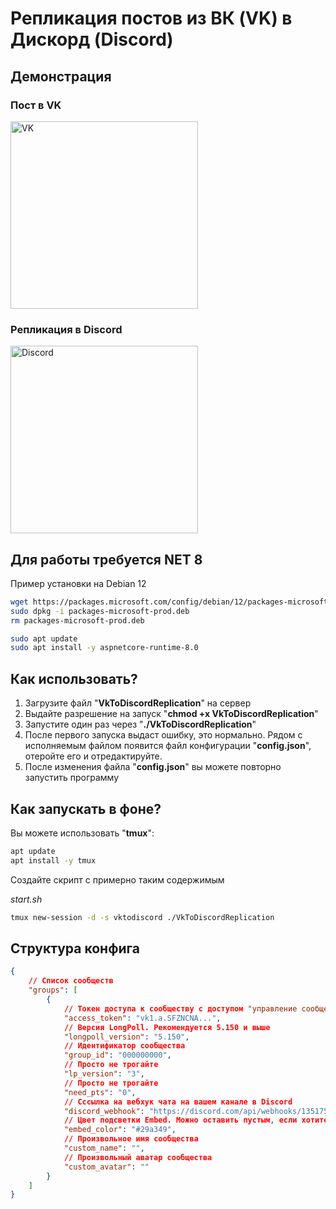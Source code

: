 # Репликация постов из ВК (VK) в Дискорд (Discord)

## Демонстрация

### Пост в VK

<img src="https://i.imgur.com/10sNlzb.png" width="300" alt="VK">

### Репликация в Discord

<img src="https://i.imgur.com/Uxenbuf.png" width="300" alt="Discord">

## Для работы требуется NET 8

Пример установки на Debian 12

```bash
wget https://packages.microsoft.com/config/debian/12/packages-microsoft-prod.deb -O packages-microsoft-prod.deb
sudo dpkg -i packages-microsoft-prod.deb
rm packages-microsoft-prod.deb
```

```bash
sudo apt update
sudo apt install -y aspnetcore-runtime-8.0
```

## Как использовать?

1. Загрузите файл "**VkToDiscordReplication**" на сервер
2. Выдайте разрешение на запуск "**chmod +x VkToDiscordReplication**"
3. Запустите один раз через "**./VkToDiscordReplication**"
4. После первого запуска выдаст ошибку, это нормально. Рядом с исполняемым файлом появится файл конфигурации "**config.json**", отеройте его и отредактируйте.
5. После изменения файла "**config.json**" вы можете повторно запустить программу

## Как запускать в фоне?

Вы можете использовать "**tmux**":

```bash
apt update
apt install -y tmux
```

Создайте скрипт с примерно таким содержимым

*start.sh*
```bash
tmux new-session -d -s vktodiscord ./VkToDiscordReplication
```

## Структура конфига

```json
{
    // Список сообществ
    "groups": [
        {
            // Токен доступа к сообществу с доступом "управление сообществом" и "стена сообщества"
            "access_token": "vk1.a.SFZNCNA...",
            // Версия LongPoll. Рекомендуется 5.150 и выше
            "longpoll_version": "5.150",
            // Идентификатор сообщества
            "group_id": "000000000",
            // Просто не трогайте
            "lp_version": "3",
            // Просто не трогайте
            "need_pts": "0",
            // Сссылка на вебхук чата на вашем канале в Discord
            "discord_webhook": "https://discord.com/api/webhooks/1351754328577496/SHHVBAS...",
            // Цвет подсветки Embed. Можно оставить пустым, если хотите использовать стандратный
            "embed_color": "#29a349",
            // Произвольное имя сообщества
            "custom_name": "",
            // Произвольный аватар сообщества
            "custom_avatar": ""
        }
    ]
}
```